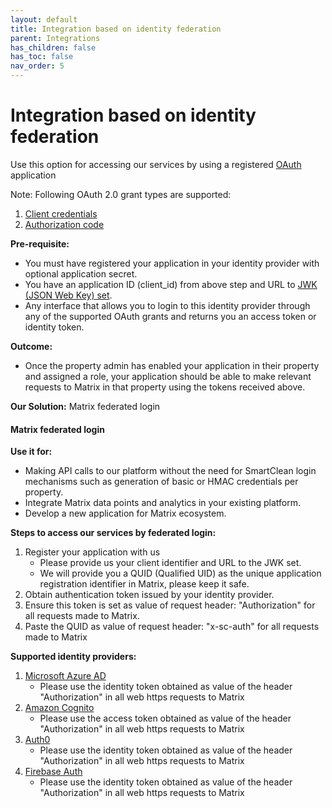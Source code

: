 ```yaml
---
layout: default
title: Integration based on identity federation
parent: Integrations
has_children: false
has_toc: false
nav_order: 5
---
```


# Integration based on identity federation
Use this option for accessing our services by using a registered [OAuth](https://oauth.net/2) application

Note: Following OAuth 2.0 grant types are supported:
1. [Client credentials](https://oauth.net/2/grant-types/client-credentials)
2. [Authorization code](https://oauth.net/2/grant-types/authorization-code)

**Pre-requisite:**
- You must have registered your application in your identity provider with optional application secret.
- You have an application ID (client_id) from above step and URL to [JWK (JSON Web Key) set](https://auth0.com/docs/secure/tokens/json-web-tokens/json-web-key-sets).
- Any interface that allows you to login to this identity provider through any of the supported
OAuth grants and returns you an access token or identity token.

**Outcome:**
- Once the property admin has enabled your application in their property and assigned a role, your application
should be able to make relevant requests to Matrix in that property using the tokens received above.

**Our Solution:**
Matrix federated login

#### Matrix federated login
**Use it for:**
- Making API calls to our platform without the need for SmartClean login mechanisms such as generation of basic or HMAC credentials per property.
- Integrate Matrix data points and analytics in your existing platform.
- Develop a new application for Matrix ecosystem.

**Steps to access our services by federated login:**
1. Register your application with us 
   - Please provide us your client identifier and URL to the JWK set. 
   - We will provide you a QUID (Qualified UID) as the unique application registration identifier in Matrix, please keep it safe.
2. Obtain authentication token issued by your identity provider.
3. Ensure this token is set as value of request header: "Authorization" for all requests made to Matrix.
4. Paste the QUID as value of request header: "x-sc-auth" for all requests made to Matrix

**Supported identity providers:**

1. [Microsoft Azure AD](https://azure.microsoft.com/en-us/services/active-directory)
   - Please use the identity token obtained as value of the header "Authorization" in all web https requests to Matrix  
2. [Amazon Cognito](https://aws.amazon.com/cognito)
   - Please use the access token obtained as value of the header "Authorization" in all web https requests to Matrix
3. [Auth0](https://auth0.com)
   - Please use the identity token obtained as value of the header "Authorization" in all web https requests to Matrix 
4. [Firebase Auth](https://firebase.google.com/docs/auth)
   - Please use the identity token obtained as value of the header "Authorization" in all web https requests to Matrix
